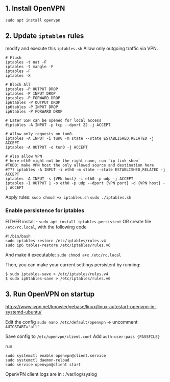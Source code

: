 ## 1. Install OpenVPN
`sudo apt install openvpn`

## 2. Update `iptables` rules

modify and execute this `iptables.sh`
Allow only outgoing traffic via VPN.

```
# Flush
iptables -t nat -F
iptables -t mangle -F
iptables -F
iptables -X

# Block All
iptables -P OUTPUT DROP
iptables -P INPUT DROP
iptables -P FORWARD DROP
ip6tables -P OUTPUT DROP
ip6tables -P INPUT DROP
ip6tables -P FORWARD DROP

# Later SSH can be opened for local access
#iptables -A INPUT -p tcp --dport 22 -j ACCEPT

# Allow only requests on tun0.
iptables -A INPUT -i tun0 -m state --state ESTABLISHED,RELATED -j ACCEPT
iptables -A OUTPUT -o tun0 -j ACCEPT

# Also allow VPN
# here eth0 might not be the right name, run `ip link show`
#TODO: make VPN host the only allowed source and destination here
#??? iptables -A INPUT -i eth0 -m state --state ESTABLISHED,RELATED -j ACCEPT
iptables -A INPUT -s {VPN host} -i eth0 -p udp -j ACCEPT
iptables -I OUTPUT 1 -o eth0 -p udp --dport {VPN port} -d {VPN host} -j ACCEPT
```

Apply rules:
`sudo chmod +x iptables.sh`
`sudo ./iptables.sh`

### Enable persistence for iptables
EITHER install - `sudo apt install iptables-persistent`
OR create file `/etc/rc.local`, with the following code
```
#!/bin/bash
sudo iptables-restore /etc/iptables/rules.v4
sudo ip6 tables-restore /etc/iptables/rules.v6
```
And make it executable:
`sudo chmod a+x /etc/rc.local `

Then, you can make your current settings persistent by running:
```
$ sudo iptables-save > /etc/iptables/rules.v4
$ sudo ip6tables-save > /etc/iptables/rules.v6
```

## 3. Run OpenVPN on startup

https://www.ivpn.net/knowledgebase/linux/linux-autostart-openvpn-in-systemd-ubuntu/

Edit the config
`sudo nano /etc/default/openvpn`
-> uncomment
`AUTOSTART="all"`

Save config to
`/etc/openvpn/client.conf`
Add
`auth-user-pass {PASSFILE}`

run:
```
sudo systemctl enable openvpn@client.service
sudo systemctl daemon-reload
sudo service openvpn@client start
```

OpenVPN client logs are in : /var/log/syslog